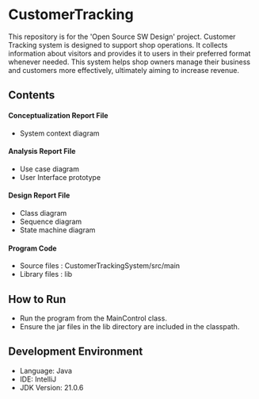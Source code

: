 # CustomerTracking
This repository is for the 'Open Source SW Design' project.
Customer Tracking system is designed to support shop operations. It collects information about visitors and provides it to users in their preferred format whenever needed. This system helps shop owners manage their business and customers more effectively, ultimately aiming to increase revenue.


## Contents
#### Conceptualization Report File
- System context diagram
#### Analysis Report File
- Use case diagram
- User Interface prototype
#### Design Report File
- Class diagram
- Sequence diagram
- State machine diagram
#### Program Code
- Source files : CustomerTrackingSystem/src/main
- Library files : lib


## How to Run
- Run the program from the MainControl class.
- Ensure the jar files in the lib directory are included in the classpath.


## Development Environment
- Language: Java
- IDE: IntelliJ
- JDK Version: 21.0.6

